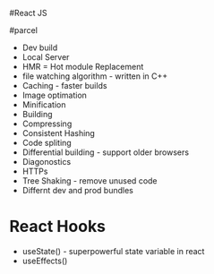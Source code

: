 #React JS

#parcel
- Dev build 
- Local Server
- HMR = Hot module Replacement
- file watching algorithm - written in C++
- Caching - faster builds
- Image optimation
- Minification
- Building
- Compressing
- Consistent Hashing
- Code spliting 
- Differential building - support older browsers
- Diagonostics
- HTTPs
- Tree Shaking - remove unused code
- Differnt dev and prod bundles

# React Hooks
- useState() - superpowerful state variable in react
- useEffects()
